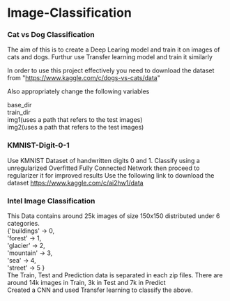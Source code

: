 # Image-Classification

### Cat vs Dog Classification

The aim of this is to create a Deep Learing model and train it on images of cats and dogs. Furthur use Transfer learning model and train it similarly

In order to use this project effectively you need to download the dataset from "https://www.kaggle.com/c/dogs-vs-cats/data"

Also appropriately change the following variables

base_dir\
train_dir\
img1(uses a path that refers to the test images)\
img2(uses a path that refers to the test images)


### KMNIST-Digit-0-1
Use KMNIST Dataset of handwritten digits 0 and 1. Classify using a unregularized Overfitted Fully Connected Network then proceed to regularizer it for improved results 
Use the following link to download the dataset
https://www.kaggle.com/c/ai2hw1/data

### Intel Image Classification
This Data contains around 25k images of size 150x150 distributed under 6 categories.\
{'buildings' -> 0,\
'forest' -> 1,\
'glacier' -> 2,\
'mountain' -> 3,\
'sea' -> 4,\
'street' -> 5 }\
The Train, Test and Prediction data is separated in each zip files. There are around 14k images in Train, 3k in Test and 7k in Predict\
Created a CNN and used Transfer learning to classify the above.
